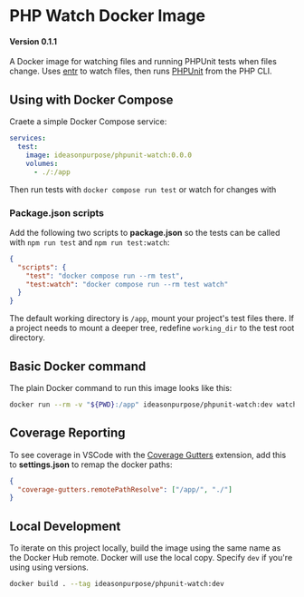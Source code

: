 # PHP Watch Docker Image

#### Version 0.1.1

A Docker image for watching files and running PHPUnit tests when files change. Uses [entr](http://eradman.com/entrproject/) to watch files, then runs [PHPUnit](https://phpunit.de/) from the PHP CLI.

## Using with Docker Compose

Craete a simple Docker Compose service:

```yaml
services:
  test:
    image: ideasonpurpose/phpunit-watch:0.0.0
    volumes:
      - ./:/app
```

Then run tests with `docker compose run test` or watch for changes with

### Package.json scripts

Add the following two scripts to **package.json** so the tests can be called with `npm run test` and `npm run test:watch`:

```json
{
  "scripts": {
    "test": "docker compose run --rm test",
    "test:watch": "docker compose run --rm test watch"
  }
}
```

The default working directory is `/app`, mount your project's test files there. If a project needs to mount a deeper tree, redefine `working_dir` to the test root directory.

## Basic Docker command

The plain Docker command to run this image looks like this:

```sh
docker run --rm -v "${PWD}:/app" ideasonpurpose/phpunit-watch:dev watch
```

## Coverage Reporting

To see coverage in VSCode with the [Coverage Gutters](https://marketplace.visualstudio.com/items?itemName=ryanluker.vscode-coverage-gutters) extension, add this to **settings.json** to remap the docker paths:

```json
{
  "coverage-gutters.remotePathResolve": ["/app/", "./"]
}
```

## Local Development

To iterate on this project locally, build the image using the same name as the Docker Hub remote. Docker will use the local copy. Specify `dev` if you're using using versions.

```sh
docker build . --tag ideasonpurpose/phpunit-watch:dev
```
